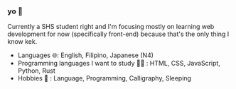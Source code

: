 ### yo 🐢

Currently a SHS student right and I'm focusing mostly on learning web development for now (specifically front-end) 
because that's the only thing I know kek.

- Languages 🌐: English, Filipino, Japanese (N4)
- Programming languages I want to study 👨‍💻 : HTML, CSS, JavaScript, Python, Rust
- Hobbies 🍞 : Language, Programming, Calligraphy, Sleeping
